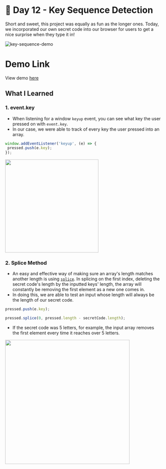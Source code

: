 # 🦄 Day 12 - Key Sequence Detection

Short and sweet, this project was equally as fun as the longer ones. Today, we incorporated our own secret code into our browser for users to get a nice surprise when they type it in!

![key-sequence-demo](https://i.ibb.co/Thbh77t/Screen-Shot-2021-04-28-at-4-51-29-PM.png)

# Demo Link
View demo [here](https://sandaiiyahh.github.io/JavaScript30/12-Key%20Sequence%20Detection/index.html)

## What I Learned

### 1. event.key
 - When listening for a window `keyup` event, you can see what key the user pressed on with `event.key`. 
 - In our case, we were able to track of every key the user pressed into an array.
 
 ```javascript
 window.addEventListener('keyup', (e) => {
  pressed.push(e.key);
});

 ```
 <img src="https://i.ibb.co/qy1NT7K/Screen-Shot-2021-04-28-at-5-01-24-PM.png" width="300" />
 

### 2. Splice Method
 - An easy and effective way of making sure an array's length matches another length is using [`splice`](https://developer.mozilla.org/en-US/docs/Web/JavaScript/Reference/Global_Objects/Array/splice). In splicing on the first index, deleting the secret code's length by the inputted keys' length, the array will constantly be removing the first element as a new one comes in.
  - In doing this, we are able to test an input whose length will always be the length of our secret code. 
 
 ```javascript
 pressed.push(e.key);
 
 pressed.splice(0, pressed.length - secretCode.length);

 ```
 - If the secret code was 5 letters, for example, the input array removes the first element every time it reaches over 5 letters. 
  <img src="https://i.ibb.co/WcSxjzf/Screen-Shot-2021-04-28-at-5-58-47-PM.png" width="400" />
 
 
